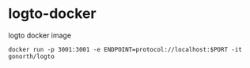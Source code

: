 # logto-docker

logto docker image

```
docker run -p 3001:3001 -e ENDPOINT=protocol://localhost:$PORT -it gonorth/logto
```
